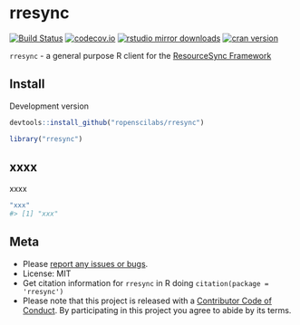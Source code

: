 rresync
=======



[![Build Status](https://travis-ci.org/ropenscilabs/rresync.svg?branch=master)](https://travis-ci.org/ropenscilabs/rresync)
[![codecov.io](https://codecov.io/github/ropenscilabs/rresync/coverage.svg?branch=master)](https://codecov.io/github/ropenscilabs/rresync?branch=master)
[![rstudio mirror downloads](http://cranlogs.r-pkg.org/badges/rresync)](https://github.com/metacran/cranlogs.app)
[![cran version](http://www.r-pkg.org/badges/version/rresync)](https://cran.r-project.org/package=rresync)

`rresync` - a general purpose R client for the [ResourceSync Framework](http://www.openarchives.org/rs/1.1/resourcesync)


## Install

Development version


```r
devtools::install_github("ropenscilabs/rresync")
```


```r
library("rresync")
```

## xxxx

xxxx


```r
"xxx"
#> [1] "xxx"
```

## Meta

* Please [report any issues or bugs](https://github.com/ropenscilabs/rresync/issues).
* License: MIT
* Get citation information for `rresync` in R doing `citation(package = 'rresync')`
* Please note that this project is released with a [Contributor Code of Conduct](CODE_OF_CONDUCT.md). By participating in this project you agree to abide by its terms.

[docs]: http://apiv3.iucnredlist.org/api/v3/docs
[token]: http://apiv3.iucnredlist.org/api/v3/token
